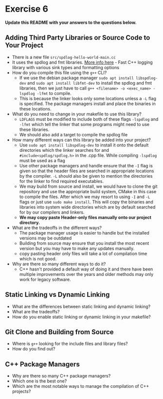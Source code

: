 # Exercise 6

**Update this README with your answers to the questions below.**

## Adding Third Party Libraries or Source Code to Your Project

- There is a new file `src/spdlog-hello-world-main.cc`
- It uses the spdlog and fmt libraries. 
  [More info here](https://github.com/gabime/spdlog) - Fast C++ logging 
  library with various sink types and formatting options
- How do you compile this file using the `g++` CLI?
  - If we use the debian package manager `sudo apt install libspdlog-dev` and `sudo apt install libfmt-dev` to install the spdlog and fmt libraries, then we just have to call  `g++ <filename> -o <exec_name> -lspdlog -lfmt` to compile.
  - This is because the linker looks only some locations unless a `-L` flag is specified. The package managers install and place the binaries in these locations.
- What do you need to change in your makefile to use this library?
  - `LDFLAGS` must be modified to include both of these flags `-lspdlog` and `-lfmt` which tell the linker that some programs might need to use these libraries.
  - We should also add a target to compile the spdlog file
- How many different ways can this library be added into your project?
  - Use `sudo apt install libspdlog-dev` to install it onto the default directories which the linker searches for and `#include<spdlog/spdlog.h>` in the .cpp file. While compiling `-lspdlog` must be used as a flag
  - Use other package managers and handle ensure that the `-I` flag is given so that the header files are searched in appropriate locations by the compiler. `-L` should also be given to mention the directories for the linker to find required executables.
  - We may build from source and install, we would  have to clone the git repository and use the appropriate build system, CMake in this case to compile the files. After which we may resort to using `-I` and `-L` flags or just use `sudo make install`. This will copy the binaries and libraries into system wide directories which are by default searched for by our compilers and linkers.
  - **We may copy paste Header-only files manually onto our project directory.**
- What are the tradeoffs in the different ways?
  - The package manager usage is easier to handle but the installed versions may be outdated
  - Building from source may ensure that you install the most recent version but you may have to make any updates manually.
  - copy pasting header only files will take a lot of compilation time which is not good.
- Why are there so many different ways to do it?
  - C++ hasn't provided a default way of doing it and there have been multiple improvements over the years and older methods may only work for legacy software.  
## Static Linking vs Dynamic Linking

- What are the differences between static linking and dynamic linking?
- What are the tradeoffs?
- How do you enable static linking or dynamic linking in your makefile?

## Git Clone and Building from Source

- Where is `g++` looking for the include files and library files?
- How do you find out?

## C++ Package Managers

- Why are there so many C++ package managers?
- Which one is the best one?
- Which are the most notable ways to manage the compilation of C++ projects?